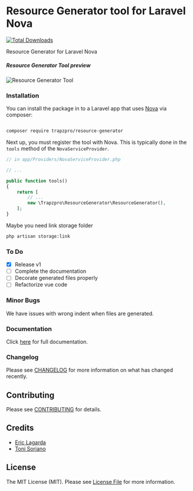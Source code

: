 # Resource Generator tool for Laravel Nova

[![Total Downloads](https://img.shields.io/packagist/dt/trapzpro/resource-generator.svg?style=flat-square)](https://packagist.org/packages/trapzpro/resource-generator)

Resource Generator for Laravel Nova

##### Resource Generator Tool preview

![Resource Generator Tool](https://user-images.githubusercontent.com/74367/46522091-12b5ad00-c882-11e8-8ff6-6af312fa2a42.png)


### Installation

You can install the package in to a Laravel app that uses [Nova](https://nova.laravel.com) via composer:

```bash

composer require trapzpro/resource-generator
```

Next up, you must register the tool with Nova. This is typically done in the `tools` method of the `NovaServiceProvider`.

```php
// in app/Providers/NovaServiceProvider.php

// ...

public function tools()
{
    return [
        // ...
        new \Trapzpro\ResourceGenerator\ResourceGenerator(),
    ];
}
```

Maybe you need link storage folder


```bash
php artisan storage:link
```

### To Do

- [x] Release v1
- [ ] Complete the documentation
- [ ] Decorate generated files properly
- [ ] Refactorize vue code

### Minor Bugs

We have issues with wrong indent when files are generated.


### Documentation


Click <a href="https://krato.github.io/resource-generator-docs/">here</a> for full documentation.


### Changelog

Please see [CHANGELOG](CHANGELOG.md) for more information on what has changed recently.

## Contributing

Please see [CONTRIBUTING](CONTRIBUTING.md) for details.


## Credits

- [Eric Lagarda](https://github.com/Krato) 
- [Toni Soriano](https://github.com/Cloudstudio)

## License

The MIT License (MIT). Please see [License File](LICENSE.md) for more information.
